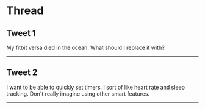 # Thread

## Tweet 1

My fitbit versa died in the ocean. What should I replace it with?

---

## Tweet 2

I want to be able to quickly set timers. I sort of like heart rate and sleep tracking. Don't really imagine using other smart features.

---

